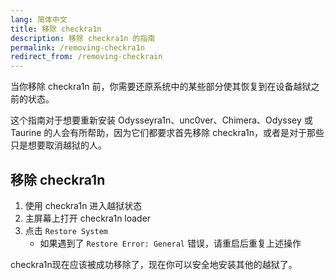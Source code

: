 ```yaml
---
lang: 简体中文
title: 移除 checkra1n
description: 移除 checkra1n 的指南
permalink: /removing-checkra1n
redirect_from: /removing-checkrain
---
```


当你移除 checkra1n 前，你需要还原系统中的某些部分使其恢复到在设备越狱之前的状态。

这个指南对于想要重新安装 Odysseyra1n、unc0ver、Chimera、Odyssey 或 Taurine 的人会有所帮助，因为它们都要求首先移除 checkra1n，或者是对于那些只是想要取消越狱的人。

## 移除 checkra1n

1. 使用 checkra1n 进入越狱状态
1. 主屏幕上打开 checkra1n loader
1. 点击 `Restore System`
    - 如果遇到了 `Restore Error: General` 错误，请重启后重复上述操作

checkra1n现在应该被成功移除了，现在你可以安全地安装其他的越狱了。
